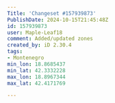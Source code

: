 ```yaml
---
Title: 'Changeset #157939873'
PublishDate: 2024-10-15T21:45:48Z
id: 157939873
user: Maple-Leaf18
comment: Added/updated zones
created_by: iD 2.30.4
tags:
- Montenegro
min_lon: 18.8685437
min_lat: 42.3332228
max_lon: 18.8967344
max_lat: 42.4171769

---
```

